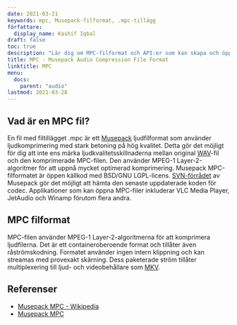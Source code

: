 ```yaml
---
date: 2021-03-21
keywords: mpc, Musepack-filformat, .mpc-tillägg
författare:
  display_name: Kashif Iqbal
draft: false
toc: true
description: "Lär dig om MPC-filformat och API:er som kan skapa och öppna MPC-filer."
title: MPC - Musepack Audio Compression File Format
linktitle: MPC
menu:
  docs:
    parent: "audio"
lastmod: 2021-03-28
---
```


## Vad är en MPC fil?

En fil med filtillägget .mpc är ett [Musepack](https://musepack.net/) ljudfilformat som använder ljudkomprimering med stark betoning på hög kvalitet. Detta gör det möjligt för dig att inte ens märka ljudkvalitetsskillnaderna mellan original [WAV](/sv/audio/wav/)-fil och den komprimerade MPC-filen. Den använder MPEG-1 Layer-2-algoritmer för att uppnå mycket optimerad komprimering. Musepack MPC-filformatet är öppen källkod med BSD/GNU LGPL-licens. [SVN-förrådet](http://svn.musepack.net/) av Musepack gör det möjligt att hämta den senaste uppdaterade koden för codec. Applikationer som kan öppna MPC-filer inkluderar VLC Media Player, JetAudio och Winamp förutom flera andra.

## MPC filformat

MPC-filen använder MPEG-1 Layer-2-algoritmerna för att komprimera ljudfilerna. Det är ett containeroberoende format och tillåter även råströmskodning. Formatet använder ingen intern klippning och kan streamas med provexakt skärning. Dess paketerade ström tillåter multiplexering till ljud- och videobehållare som [MKV](/sv/video/mkv/).

## Referenser

* [Musepack MPC - Wikipedia](https://en.wikipedia.org/wiki/Musepack)
* [Musepack MPC](https://musepack.net/)

